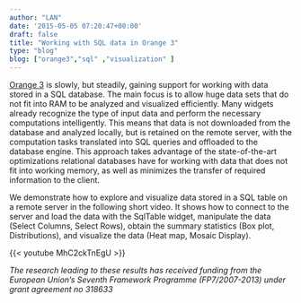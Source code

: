 ```yaml
---
author: "LAN"
date: '2015-05-05 07:20:47+00:00'
draft: false
title: "Working with SQL data in Orange 3"
type: "blog"
blog: ["orange3","sql" ,"visualization" ]
---
```


[Orange 3](http://orange.biolab.si/orange3/) is slowly, but steadily, gaining support for working with data stored in a SQL database. The main focus is to allow huge data sets that do not fit into RAM to be analyzed and visualized efficiently. Many widgets already recognize the type of input data and perform the necessary computations intelligently. This means that data is not downloaded from the database and analyzed locally, but is retained on the remote server, with the computation tasks translated into SQL queries and offloaded to the database engine. This approach takes advantage of the state-of-the-art optimizations relational databases have for working with data that does not fit into working memory, as well as minimizes the transfer of required information to the client.

We demonstrate how to explore and visualize data stored in a SQL table on a remote server in the following short video. It shows how to connect to the server and load the data with the SqlTable widget, manipulate the data (Select Columns, Select Rows), obtain the summary statistics (Box plot, Distributions), and visualize the data (Heat map, Mosaic Display).


{{< youtube MhC2ckTnEgU >}}



_The research leading to these results has received funding from the European Union’s Seventh Framework Programme (FP7/2007-2013) under grant agreement no 318633_


